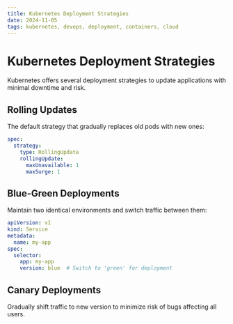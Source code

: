 ```yaml
---
title: Kubernetes Deployment Strategies
date: 2024-11-05
tags: kubernetes, devops, deployment, containers, cloud
---
```


# Kubernetes Deployment Strategies

Kubernetes offers several deployment strategies to update applications with minimal downtime and risk.

## Rolling Updates

The default strategy that gradually replaces old pods with new ones:

```yaml
spec:
  strategy:
    type: RollingUpdate
    rollingUpdate:
      maxUnavailable: 1
      maxSurge: 1
```

## Blue-Green Deployments

Maintain two identical environments and switch traffic between them:

```yaml
apiVersion: v1
kind: Service
metadata:
  name: my-app
spec:
  selector:
    app: my-app
    version: blue  # Switch to 'green' for deployment
```

## Canary Deployments

Gradually shift traffic to new version to minimize risk of bugs affecting all users.
